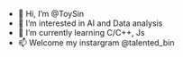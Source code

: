 - 👋 Hi, I’m @ToySin
- 👀 I’m interested in AI and Data analysis
- 🌱 I’m currently learning C/C++, Js
- 📫 Welcome my instargram @talented_bin

<!---
ToySin/ToySin is a ✨ special ✨ repository because its `README.md` (this file) appears on your GitHub profile.
You can click the Preview link to take a look at your changes.
--->
